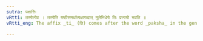 ```yaml
---
sutra: पक्षात्तिः
vRtti: तस्येत्येव । तस्येति षष्ठीसमर्थात्पक्षशब्दात् मूलेभिधेये तिः प्रत्ययो भवति ॥
vRtti_eng: The affix _ti_ (ति) comes after the word _paksha_ in the genitive case in construction, in the sense of 'the root of it'.

---
```

